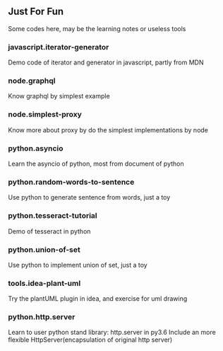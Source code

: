 ## Just For Fun  
Some codes here, may be the learning notes or useless tools  

### javascript.iterator-generator  
Demo code of iterator and generator in javascript, partly from MDN  

### node.graphql  
Know graphql by simplest example  

### node.simplest-proxy  
Know more about proxy by do the simplest implementations by node 

### python.asyncio  
Learn the asyncio of python, most from document of python  

### python.random-words-to-sentence  
Use python to generate sentence from words, just a toy  

### python.tesseract-tutorial  
Demo of tesseract in python  

### python.union-of-set  
Use python to implement union of set, just a toy  

### tools.idea-plant-uml  
Try the plantUML plugin in idea, and exercise for uml drawing  

### python.http.server  
Learn to user python stand library: http.server in py3.6 
Include an more flexible HttpServer(encapsulation of original http server) 
